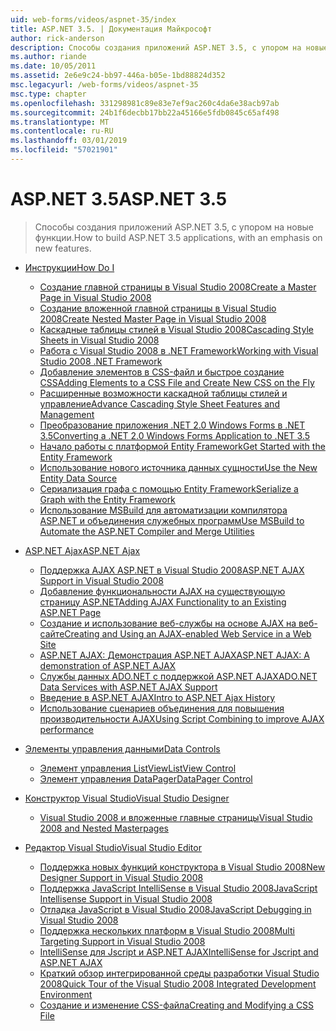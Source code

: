 ```yaml
---
uid: web-forms/videos/aspnet-35/index
title: ASP.NET 3.5. | Документация Майкрософт
author: rick-anderson
description: Способы создания приложений ASP.NET 3.5, с упором на новые функции.
ms.author: riande
ms.date: 10/05/2011
ms.assetid: 2e6e9c24-bb97-446a-b05e-1bd88824d352
msc.legacyurl: /web-forms/videos/aspnet-35
msc.type: chapter
ms.openlocfilehash: 331298981c89e83e7ef9ac260c4da6e38acb97ab
ms.sourcegitcommit: 24b1f6decbb17bb22a45166e5fdb0845c65af498
ms.translationtype: MT
ms.contentlocale: ru-RU
ms.lasthandoff: 03/01/2019
ms.locfileid: "57021901"
---
```

<a name="aspnet-35"></a><span data-ttu-id="686d8-103">ASP.NET 3.5</span><span class="sxs-lookup"><span data-stu-id="686d8-103">ASP.NET 3.5</span></span>
====================
> <span data-ttu-id="686d8-104">Способы создания приложений ASP.NET 3.5, с упором на новые функции.</span><span class="sxs-lookup"><span data-stu-id="686d8-104">How to build ASP.NET 3.5 applications, with an emphasis on new features.</span></span>


- [<span data-ttu-id="686d8-105">Инструкции</span><span class="sxs-lookup"><span data-stu-id="686d8-105">How Do I</span></span>](how-do-i/index.md)

    - [<span data-ttu-id="686d8-106">Создание главной страницы в Visual Studio 2008</span><span class="sxs-lookup"><span data-stu-id="686d8-106">Create a Master Page in Visual Studio 2008</span></span>](how-do-i/how-do-i-create-a-master-page-in-visual-studio-2008.md)
    - [<span data-ttu-id="686d8-107">Создание вложенной главной страницы в Visual Studio 2008</span><span class="sxs-lookup"><span data-stu-id="686d8-107">Create Nested Master Page in Visual Studio 2008</span></span>](how-do-i/how-do-i-create-nested-master-page-in-visual-studio-2008.md)
    - [<span data-ttu-id="686d8-108">Каскадные таблицы стилей в Visual Studio 2008</span><span class="sxs-lookup"><span data-stu-id="686d8-108">Cascading Style Sheets in Visual Studio 2008</span></span>](how-do-i/how-do-i-cascading-style-sheets-in-visual-studio-2008.md)
    - [<span data-ttu-id="686d8-109">Работа с Visual Studio 2008 в .NET Framework</span><span class="sxs-lookup"><span data-stu-id="686d8-109">Working with Visual Studio 2008 .NET Framework</span></span>](how-do-i/how-do-i-working-with-visual-studio-2008-net-framework.md)
    - [<span data-ttu-id="686d8-110">Добавление элементов в CSS-файл и быстрое создание CSS</span><span class="sxs-lookup"><span data-stu-id="686d8-110">Adding Elements to a CSS File and Create New CSS on the Fly</span></span>](how-do-i/how-do-i-adding-elements-to-a-css-file-and-create-new-css-on-the-fly.md)
    - [<span data-ttu-id="686d8-111">Расширенные возможности каскадной таблицы стилей и управление</span><span class="sxs-lookup"><span data-stu-id="686d8-111">Advance Cascading Style Sheet Features and Management</span></span>](how-do-i/how-do-i-advance-cascading-style-sheet-features-and-management.md)
    - [<span data-ttu-id="686d8-112">Преобразование приложения .NET 2.0 Windows Forms в .NET 3.5</span><span class="sxs-lookup"><span data-stu-id="686d8-112">Converting a .NET 2.0 Windows Forms Application to .NET 3.5</span></span>](how-do-i/how-do-i-converting-a-net-20-windows-forms-application-to-net-35.md)
    - [<span data-ttu-id="686d8-113">Начало работы с платформой Entity Framework</span><span class="sxs-lookup"><span data-stu-id="686d8-113">Get Started with the Entity Framework</span></span>](how-do-i/how-do-i-get-started-with-the-entity-framework.md)
    - [<span data-ttu-id="686d8-114">Использование нового источника данных сущности</span><span class="sxs-lookup"><span data-stu-id="686d8-114">Use the New Entity Data Source</span></span>](how-do-i/how-do-i-use-the-new-entity-data-source.md)
    - [<span data-ttu-id="686d8-115">Сериализация графа с помощью Entity Framework</span><span class="sxs-lookup"><span data-stu-id="686d8-115">Serialize a Graph with the Entity Framework</span></span>](how-do-i/how-do-i-serialize-a-graph-with-the-entity-framework.md)
    - [<span data-ttu-id="686d8-116">Использование MSBuild для автоматизации компилятора ASP.NET и объединения служебных программ</span><span class="sxs-lookup"><span data-stu-id="686d8-116">Use MSBuild to Automate the ASP.NET Compiler and Merge Utilities</span></span>](how-do-i/how-do-i-use-msbuild-to-automate-the-aspnet-compiler-and-merge-utilities.md)
- [<span data-ttu-id="686d8-117">ASP.NET Ajax</span><span class="sxs-lookup"><span data-stu-id="686d8-117">ASP.NET Ajax</span></span>](aspnet-ajax/index.md)

    - [<span data-ttu-id="686d8-118">Поддержка AJAX ASP.NET в Visual Studio 2008</span><span class="sxs-lookup"><span data-stu-id="686d8-118">ASP.NET AJAX Support in Visual Studio 2008</span></span>](aspnet-ajax/aspnet-ajax-support-in-visual-studio-2008.md)
    - [<span data-ttu-id="686d8-119">Добавление функциональности AJAX на существующую страницу ASP.NET</span><span class="sxs-lookup"><span data-stu-id="686d8-119">Adding AJAX Functionality to an Existing ASP.NET Page</span></span>](aspnet-ajax/adding-ajax-functionality-to-an-existing-aspnet-page.md)
    - [<span data-ttu-id="686d8-120">Создание и использование веб-службы на основе AJAX на веб-сайте</span><span class="sxs-lookup"><span data-stu-id="686d8-120">Creating and Using an AJAX-enabled Web Service in a Web Site</span></span>](aspnet-ajax/creating-and-using-an-ajax-enabled-web-service-in-a-web-site.md)
    - [<span data-ttu-id="686d8-121">ASP.NET AJAX: Демонстрация ASP.NET AJAX</span><span class="sxs-lookup"><span data-stu-id="686d8-121">ASP.NET AJAX: A demonstration of ASP.NET AJAX</span></span>](aspnet-ajax/aspnet-ajax-a-demonstration-of-aspnet-ajax.md)
    - [<span data-ttu-id="686d8-122">Службы данных ADO.NET с поддержкой ASP.NET AJAX</span><span class="sxs-lookup"><span data-stu-id="686d8-122">ADO.NET Data Services with ASP.NET AJAX Support</span></span>](aspnet-ajax/adonet-data-services-with-aspnet-ajax-support.md)
    - [<span data-ttu-id="686d8-123">Введение в ASP.NET AJAX</span><span class="sxs-lookup"><span data-stu-id="686d8-123">Intro to ASP.NET Ajax History</span></span>](aspnet-ajax/introduction-to-aspnet-ajax-history.md)
    - [<span data-ttu-id="686d8-124">Использование сценариев объединения для повышения производительности AJAX</span><span class="sxs-lookup"><span data-stu-id="686d8-124">Using Script Combining to improve AJAX performance</span></span>](aspnet-ajax/using-script-combining-to-improve-ajax-performance.md)
- [<span data-ttu-id="686d8-125">Элементы управления данными</span><span class="sxs-lookup"><span data-stu-id="686d8-125">Data Controls</span></span>](data-controls/index.md)

    - [<span data-ttu-id="686d8-126">Элемент управления ListView</span><span class="sxs-lookup"><span data-stu-id="686d8-126">ListView Control</span></span>](data-controls/the-listview-control.md)
    - [<span data-ttu-id="686d8-127">Элемент управления DataPager</span><span class="sxs-lookup"><span data-stu-id="686d8-127">DataPager Control</span></span>](data-controls/the-datapager-control.md)
- [<span data-ttu-id="686d8-128">Конструктор Visual Studio</span><span class="sxs-lookup"><span data-stu-id="686d8-128">Visual Studio Designer</span></span>](visual-studio-designer/index.md)

    - [<span data-ttu-id="686d8-129">Visual Studio 2008 и вложенные главные страницы</span><span class="sxs-lookup"><span data-stu-id="686d8-129">Visual Studio 2008 and Nested Masterpages</span></span>](visual-studio-designer/visual-studio-2008-and-nested-masterpages.md)
- [<span data-ttu-id="686d8-130">Редактор Visual Studio</span><span class="sxs-lookup"><span data-stu-id="686d8-130">Visual Studio Editor</span></span>](visual-studio-editor/index.md)

    - [<span data-ttu-id="686d8-131">Поддержка новых функций конструктора в Visual Studio 2008</span><span class="sxs-lookup"><span data-stu-id="686d8-131">New Designer Support in Visual Studio 2008</span></span>](visual-studio-editor/new-designer-support-in-visual-studio-2008.md)
    - [<span data-ttu-id="686d8-132">Поддержка JavaScript IntelliSense в Visual Studio 2008</span><span class="sxs-lookup"><span data-stu-id="686d8-132">JavaScript Intellisense Support in Visual Studio 2008</span></span>](visual-studio-editor/javascript-intellisense-support-in-visual-studio-2008.md)
    - [<span data-ttu-id="686d8-133">Отладка JavaScript в Visual Studio 2008</span><span class="sxs-lookup"><span data-stu-id="686d8-133">JavaScript Debugging in Visual Studio 2008</span></span>](visual-studio-editor/javascript-debugging-in-visual-studio-2008.md)
    - [<span data-ttu-id="686d8-134">Поддержка нескольких платформ в Visual Studio 2008</span><span class="sxs-lookup"><span data-stu-id="686d8-134">Multi Targeting Support in Visual Studio 2008</span></span>](visual-studio-editor/multi-targeting-support-in-visual-studio-2008.md)
    - [<span data-ttu-id="686d8-135">IntelliSense для Jscript и ASP.NET AJAX</span><span class="sxs-lookup"><span data-stu-id="686d8-135">IntelliSense for Jscript and ASP.NET AJAX</span></span>](visual-studio-editor/intellisense-for-jscript-and-aspnet-ajax.md)
    - [<span data-ttu-id="686d8-136">Краткий обзор интегрированной среды разработки Visual Studio 2008</span><span class="sxs-lookup"><span data-stu-id="686d8-136">Quick Tour of the Visual Studio 2008 Integrated Development Environment</span></span>](visual-studio-editor/quick-tour-of-the-visual-studio-2008-integrated-development-environment.md)
    - [<span data-ttu-id="686d8-137">Создание и изменение CSS-файла</span><span class="sxs-lookup"><span data-stu-id="686d8-137">Creating and Modifying a CSS File</span></span>](visual-studio-editor/creating-and-modifying-a-css-file.md)
